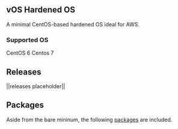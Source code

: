 ## vOS Hardened OS
A minimal CentOS-based hardened OS ideal for AWS.

### Supported OS
CentOS 6
Centos 7

## Releases
||releases placeholder||

## Packages
Aside from the bare mininum, the following [packages](https://github.com/VoyagerInnovations/hardened1-packages/blob/master/packages.txt) are included.

#

